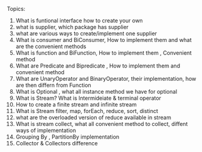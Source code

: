 Topics:
1. What is funtional interface how to create your own
2. what is supplier, which package has supplier
3. what are various ways to create/implement one supplier
4. What is consumer and BiConsumer, How to implement them and what are the convenient methods
5. What is function and BiFunction, How to implement them , Convenient method
6. What are Predicate and Bipredicate , How to implement them and convenient method
7. What are UnaryOperator and BinaryOperator, their implementation, how are then differn from Function
8. What is Optional , what all instance method we have for optional
9. What is Stream? What is Intermideiate & terminal operator
10. How to create a finite stream and infinite stream
11. What is Stream filter, map, forEach, reduce, sort, distinct
12. what are the overloaded version of reduce available in stream
13. What is stream collect, what all convenient method to collect, diffent ways of implementation
14. Grouping By , PartitionBy implementation
15. Collector & Collectors difference
